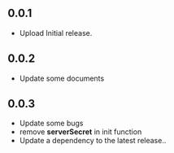 ## 0.0.1

* Upload Initial release.

## 0.0.2

* Update some documents

## 0.0.3

* Update some bugs
* remove **serverSecret** in init function
* Update a dependency to the latest release..
